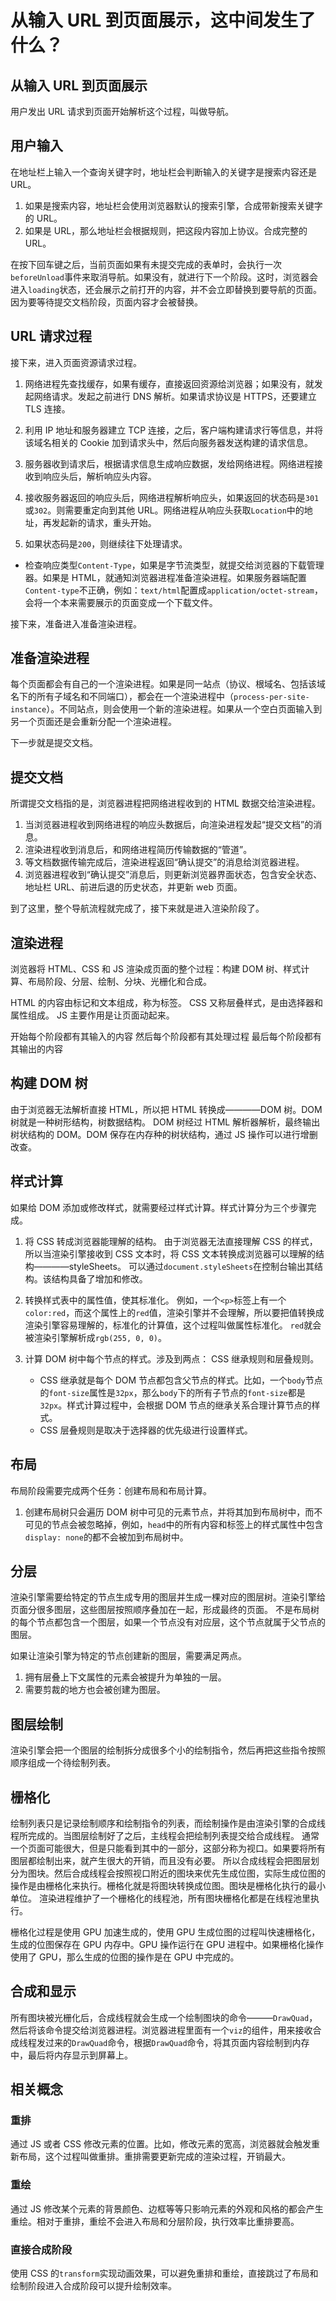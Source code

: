 # 从输入 URL 到页面展示，这中间发生了什么？

## 从输入 URL 到页面展示

用户发出 URL 请求到页面开始解析这个过程，叫做导航。

## 用户输入

在地址栏上输入一个查询关键字时，地址栏会判断输入的关键字是搜索内容还是 URL。

1. 如果是搜索内容，地址栏会使用浏览器默认的搜索引擎，合成带新搜索关键字的 URL。
2. 如果是 URL，那么地址栏会根据规则，把这段内容加上协议。合成完整的 URL。

在按下回车键之后，当前页面如果有未提交完成的表单时，会执行一次`beforeUnload`事件来取消导航。如果没有，就进行下一个阶段。这时，浏览器会进入`loading`状态，还会展示之前打开的内容，并不会立即替换到要导航的页面。因为要等待提交文档阶段，页面内容才会被替换。

## URL 请求过程

接下来，进入页面资源请求过程。

1. 网络进程先查找缓存，如果有缓存，直接返回资源给浏览器；如果没有，就发起网络请求。发起之前进行 DNS 解析。如果请求协议是 HTTPS，还要建立 TLS 连接。

2. 利用 IP 地址和服务器建立 TCP 连接，之后，客户端构建请求行等信息，并将该域名相关的 Cookie 加到请求头中，然后向服务器发送构建的请求信息。

3. 服务器收到请求后，根据请求信息生成响应数据，发给网络进程。网络进程接收到响应头后，解析响应头内容。

4. 接收服务器返回的响应头后，网络进程解析响应头，如果返回的状态码是`301`或`302`。则需要重定向到其他 URL。网络进程从响应头获取`Location`中的地址，再发起新的请求，重头开始。

5. 如果状态码是`200`，则继续往下处理请求。

- 检查响应类型`Content-Type`，如果是字节流类型，就提交给浏览器的下载管理器。如果是 HTML，就通知浏览器进程准备渲染进程。如果服务器端配置`Content-type`不正确，例如：`text/html`配置成`application/octet-stream`，会将一个本来需要展示的页面变成一个下载文件。

接下来，准备进入准备渲染进程。

## 准备渲染进程

每个页面都会有自己的一个渲染进程。如果是同一站点（协议、根域名、包括该域名下的所有子域名和不同端口），都会在一个渲染进程中（`process-per-site-instance`）。不同站点，则会使用一个新的渲染进程。如果从一个空白页面输入到另一个页面还是会重新分配一个渲染进程。

下一步就是提交文档。

## 提交文档

所谓提交文档指的是，浏览器进程把网络进程收到的 HTML 数据交给渲染进程。

1. 当浏览器进程收到网络进程的响应头数据后，向渲染进程发起“提交文档”的消息。
2. 渲染进程收到消息后，和网络进程简历传输数据的“管道”。
3. 等文档数据传输完成后，渲染进程返回“确认提交”的消息给浏览器进程。
4. 浏览器进程收到“确认提交”消息后，则更新浏览器界面状态，包含安全状态、地址栏 URL、前进后退的历史状态，并更新 web 页面。

到了这里，整个导航流程就完成了，接下来就是进入渲染阶段了。

## 渲染进程

浏览器将 HTML、CSS 和 JS 渲染成页面的整个过程：构建 DOM 树、样式计算、布局阶段、分层、绘制、分块、光栅化和合成。

HTML 的内容由标记和文本组成，称为标签。
CSS 又称层叠样式，是由选择器和属性组成。
JS 主要作用是让页面动起来。

开始每个阶段都有其输入的内容
然后每个阶段都有其处理过程
最后每个阶段都有其输出的内容

## 构建 DOM 树

由于浏览器无法解析直接 HTML，所以把 HTML 转换成————DOM 树。DOM 树就是一种树形结构，树数据结构。
DOM 树经过 HTML 解析器解析，最终输出树状结构的 DOM。DOM 保存在内存种的树状结构，通过 JS 操作可以进行增删改查。

## 样式计算

如果给 DOM 添加或修改样式，就需要经过样式计算。样式计算分为三个步骤完成。

1. 将 CSS 转成浏览器能理解的结构。
   由于浏览器无法直接理解 CSS 的样式，所以当渲染引擎接收到 CSS 文本时，将 CSS 文本转换成浏览器可以理解的结构————styleSheets。
   可以通过`document.styleSheets`在控制台输出其结构。该结构具备了增加和修改。

2. 转换样式表中的属性值，使其标准化。
   例如，一个`<p>`标签上有一个`color:red`，而这个属性上的`red`值，渲染引擎并不会理解，所以要把值转换成渲染引擎容易理解的，标准化的计算值，这个过程叫做属性标准化。
   `red`就会被渲染引擎解析成`rgb(255, 0, 0)`。

3. 计算 DOM 树中每个节点的样式。涉及到两点： CSS 继承规则和层叠规则。
   - CSS 继承就是每个 DOM 节点都包含父节点的样式。比如，一个`body`节点的`font-size`属性是`32px`，那么`body`下的所有子节点的`font-size`都是`32px`。样式计算过程中，会根据 DOM 节点的继承关系合理计算节点的样式。
   - CSS 层叠规则是取决于选择器的优先级进行设置样式。

## 布局

布局阶段需要完成两个任务：创建布局和布局计算。

1. 创建布局树只会遍历 DOM 树中可见的元素节点，并将其加到布局树中，而不可见的节点会被忽略掉，例如，`head`中的所有内容和标签上的样式属性中包含`display: none`的都不会被加到布局树中。

## 分层

渲染引擎需要给特定的节点生成专用的图层并生成一棵对应的图层树。渲染引擎给页面分很多图层，这些图层按照顺序叠加在一起，形成最终的页面。
不是布局树的每个节点都包含一个图层，如果一个节点没有对应层，这个节点就属于父节点的图层。

如果让渲染引擎为特定的节点创建新的图层，需要满足两点。

1. 拥有层叠上下文属性的元素会被提升为单独的一层。
2. 需要剪裁的地方也会被创建为图层。

## 图层绘制

渲染引擎会把一个图层的绘制拆分成很多个小的绘制指令，然后再把这些指令按照顺序组成一个待绘制列表。

## 栅格化

绘制列表只是记录绘制顺序和绘制指令的列表，而绘制操作是由渲染引擎的合成线程所完成的。当图层绘制好了之后，主线程会把绘制列表提交给合成线程。
通常一个页面可能很大，但是只能看到其中的一部分，这部分称为视口。如果要将所有图层都绘制出来，就产生很大的开销，而且没有必要。
所以合成线程会把图层划分为图块。然后合成线程会按照视口附近的图块来优先生成位图，实际生成位图的操作是由栅格化来执行。栅格化就是将图块转换成位图。图块是栅格化执行的最小单位。
渲染进程维护了一个栅格化的线程池，所有图块栅格化都是在线程池里执行。

栅格化过程是使用 GPU 加速生成的，使用 GPU 生成位图的过程叫快速栅格化，生成的位图保存在 GPU 内存中。GPU 操作运行在 GPU 进程中。如果栅格化操作使用了 GPU，那么生成的位图的操作是在 GPU 中完成的。

## 合成和显示

所有图块被光栅化后，合成线程就会生成一个绘制图块的命令———`DrawQuad`，然后将该命令提交给浏览器进程。浏览器进程里面有一个`viz`的组件，用来接收合成线程发过来的`DrawQuad`命令，根据`DrawQuad`命令，将其页面内容绘制到内存中，最后将内存显示到屏幕上。

## 相关概念

### 重排

通过 JS 或者 CSS 修改元素的位置。比如，修改元素的宽高，浏览器就会触发重新布局，这个过程叫做重排。重排需要更新完成的渲染过程，开销最大。

### 重绘

通过 JS 修改某个元素的背景颜色、边框等等只影响元素的外观和风格的都会产生重绘。相对于重排，重绘不会进入布局和分层阶段，执行效率比重排要高。

### 直接合成阶段

使用 CSS 的`transform`实现动画效果，可以避免重排和重绘，直接跳过了布局和绘制阶段进入合成阶段可以提升绘制效率。
